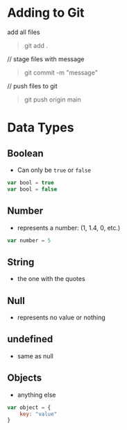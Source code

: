 # Adding to Git

add all files
> git add . 

// stage files with message
> git commit -m "message"

// push files to git
> git push origin main

# Data Types

## Boolean
* Can only be `true` or `false`
```javascript
var bool = true
var bool = false
```

## Number
* represents a number: (1, 1.4, 0, etc.)
```javascript
var number = 5
```

## String 
* the one with the quotes

## Null 
* represents no value or nothing

## undefined 
* same as null

## Objects
* anything else 
```javascript
var object = {
    key: "value"
}
```
